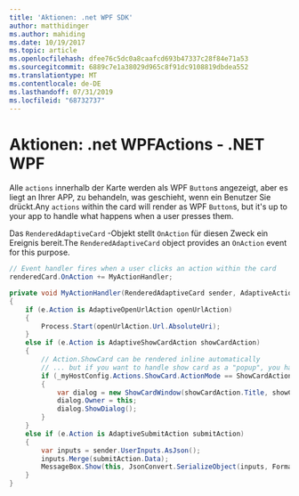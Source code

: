 ```yaml
---
title: 'Aktionen: .net WPF SDK'
author: matthidinger
ms.author: mahiding
ms.date: 10/19/2017
ms.topic: article
ms.openlocfilehash: dfee76c5dc0a8caafcd693b47337c28f84e71a53
ms.sourcegitcommit: 6889c7e1a38029d965c8f91dc9108819dbdea552
ms.translationtype: MT
ms.contentlocale: de-DE
ms.lasthandoff: 07/31/2019
ms.locfileid: "68732737"
---
```

# <a name="actions---net-wpf"></a><span data-ttu-id="5305a-102">Aktionen: .net WPF</span><span class="sxs-lookup"><span data-stu-id="5305a-102">Actions - .NET WPF</span></span>

<span data-ttu-id="5305a-103">Alle `actions` innerhalb der Karte werden als WPF `Button`s angezeigt, aber es liegt an Ihrer APP, zu behandeln, was geschieht, wenn ein Benutzer Sie drückt.</span><span class="sxs-lookup"><span data-stu-id="5305a-103">Any `actions` within the card will render as WPF `Button`s, but it's up to your app to handle what happens when a user presses them.</span></span> 

<span data-ttu-id="5305a-104">Das `RenderedAdaptiveCard` -Objekt stellt `OnAction` für diesen Zweck ein Ereignis bereit.</span><span class="sxs-lookup"><span data-stu-id="5305a-104">The `RenderedAdaptiveCard` object provides an `OnAction` event for this purpose.</span></span>

```csharp
// Event handler fires when a user clicks an action within the card
renderedCard.OnAction += MyActionHandler;

private void MyActionHandler(RenderedAdaptiveCard sender, AdaptiveActionEventArgs e)
{
    if (e.Action is AdaptiveOpenUrlAction openUrlAction)
    {
        Process.Start(openUrlAction.Url.AbsoluteUri);
    }
    else if (e.Action is AdaptiveShowCardAction showCardAction)
    {
        // Action.ShowCard can be rendered inline automatically
        // ... but if you want to handle show card as a "popup", you handle this event
        if (_myHostConfig.Actions.ShowCard.ActionMode == ShowCardActionMode.Popup)
        {
            var dialog = new ShowCardWindow(showCardAction.Title, showCardAction, Resources);
            dialog.Owner = this;
            dialog.ShowDialog();
        }
    }
    else if (e.Action is AdaptiveSubmitAction submitAction)
    {
        var inputs = sender.UserInputs.AsJson();
        inputs.Merge(submitAction.Data);
        MessageBox.Show(this, JsonConvert.SerializeObject(inputs, Formatting.Indented), "SubmitAction");
    }
}
```
